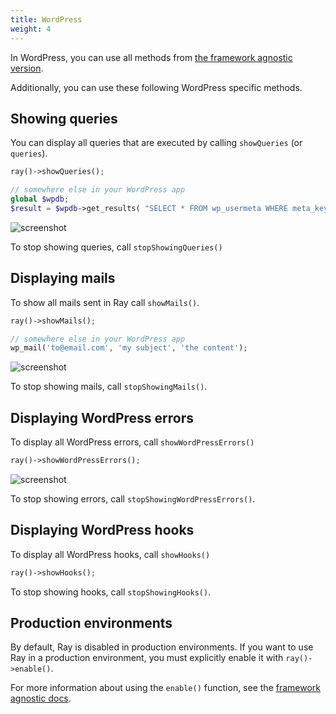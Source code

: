 ```yaml
---
title: WordPress
weight: 4
---
```


In WordPress, you can use all methods from [the framework agnostic version](/docs/ray/v1/usage/framework-agnostic-php-project).

Additionally, you can use these following WordPress specific methods.

## Showing queries

You can display all queries that are executed by calling `showQueries` (or `queries`).

```php
ray()->showQueries();

// somewhere else in your WordPress app
global $wpdb;
$result = $wpdb->get_results( "SELECT * FROM wp_usermeta WHERE meta_key = 'points' AND user_id = '1'");
```

![screenshot](/docs/ray/v1/images/wordpress-queries.png)

To stop showing queries, call `stopShowingQueries()`

## Displaying mails

To show all mails sent in Ray call `showMails()`.

```php
ray()->showMails();

// somewhere else in your WordPress app
wp_mail('to@email.com', 'my subject', 'the content');
```

![screenshot](/docs/ray/v1/images/wordpress-mails.png)

To stop showing mails, call `stopShowingMails()`.

## Displaying WordPress errors

To display all WordPress errors, call `showWordPressErrors()`

```php
ray()->showWordPressErrors();
```

![screenshot](/docs/ray/v1/images/wordpress-errors.png)

To stop showing errors, call `stopShowingWordPressErrors()`.

## Displaying WordPress hooks

To display all WordPress hooks, call `showHooks()`

```php
ray()->showHooks();
```

To stop showing hooks, call `stopShowingHooks()`.

## Production environments

By default, Ray is disabled in production environments. If you want to use Ray in a production environment, you must explicitly enable it with `ray()->enable()`.

For more information about using the `enable()` function, see the [framework agnostic docs](/docs/ray/v1/usage/framework-agnostic-php-project).


